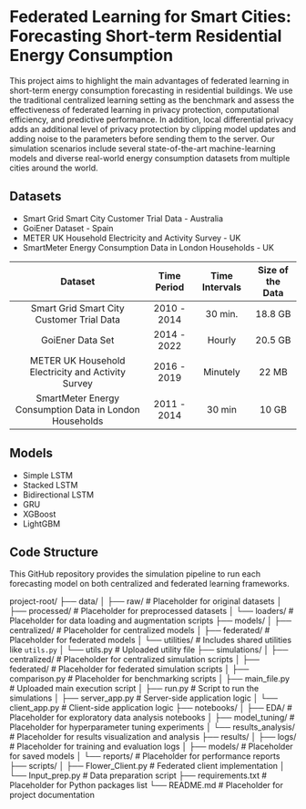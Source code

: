 # Federated Learning for Smart Cities: Forecasting Short-term Residential Energy Consumption

This project aims to highlight the main advantages of federated learning in short-term energy consumption forecasting in residential buildings. We use the traditional centralized learning setting as the benchmark and assess the effectiveness of federated learning in privacy protection, computational efficiency, and predictive performance. In addition, local differential privacy adds an additional level of privacy protection by clipping model updates and adding noise to the parameters before sending them to the server. Our simulation scenarios include several state-of-the-art machine-learning models and diverse real-world energy consumption datasets from multiple cities around the world.

## Datasets

- Smart Grid Smart City Customer Trial Data - Australia
- GoiEner Dataset - Spain
- METER UK Household Electricity and Activity Survey - UK
- SmartMeter Energy Consumption Data in London Households - UK



| **Dataset**       | **Time Period**       | **Time Intervals**       | **Size of the Data**       |
|:-------------------:|:------------------:|:------------------:|:------------------:|
| Smart Grid Smart City Customer Trial Data       | 2010 - 2014      | 30 min.      | 18.8 GB      |
| GoiEner Data Set       | 2014 - 2022      |  Hourly     | 20.5 GB      |
| METER UK Household Electricity and Activity Survey       | 2016 - 2019      |  Minutely      | 22 MB      |
| SmartMeter Energy Consumption Data in London Households       | 2011 - 2014      | 30 min      | 10 GB      |


## Models

- Simple LSTM
- Stacked LSTM
- Bidirectional LSTM
- GRU
- XGBoost
- LightGBM

## Code Structure

This GitHub repository provides the simulation pipeline to run each forecasting model on both centralized and federated learning frameworks.

project-root/
├── data/
│   ├── raw/                # Placeholder for original datasets
│   ├── processed/          # Placeholder for preprocessed datasets
│   └── loaders/            # Placeholder for data loading and augmentation scripts
├── models/
│   ├── centralized/        # Placeholder for centralized models
│   ├── federated/          # Placeholder for federated models
│   └── utilities/          # Includes shared utilities like `utils.py`
│       └── utils.py        # Uploaded utility file
├── simulations/
│   ├── centralized/        # Placeholder for centralized simulation scripts
│   ├── federated/          # Placeholder for federated simulation scripts
│   ├── comparison.py       # Placeholder for benchmarking scripts
│   ├── main_file.py        # Uploaded main execution script
│   ├── run.py              # Script to run the simulations
│   ├── server_app.py       # Server-side application logic
│   └── client_app.py       # Client-side application logic
├── notebooks/
│   ├── EDA/                # Placeholder for exploratory data analysis notebooks
│   ├── model_tuning/       # Placeholder for hyperparameter tuning experiments
│   └── results_analysis/   # Placeholder for results visualization and analysis
├── results/
│   ├── logs/               # Placeholder for training and evaluation logs
│   ├── models/             # Placeholder for saved models
│   └── reports/            # Placeholder for performance reports
├── scripts/
│   ├── Flower_Client.py    # Federated client implementation
│   └── Input_prep.py       # Data preparation script
├── requirements.txt        # Placeholder for Python packages list
└── README.md               # Placeholder for project documentation

